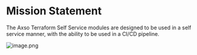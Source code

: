 # Mission Statement

The Axso Terraform Self Service modules are designed to be used in a self service manner, with the ability to be used in a CI/CD pipeline.  

![image.png](/assets/Overview/mission-statement-01.png)
